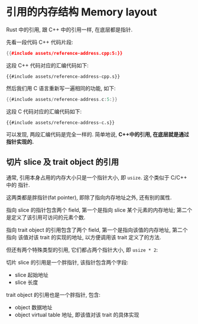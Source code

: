 # 引用的内存结构 Memory layout

Rust 中的引用, 跟 C++ 中的引用一样, 在底层都是指针.

先看一段代码 C++ 代码片段:

```C++
{{#include assets/reference-address.cpp:5:}}
```

这段 C++ 代码对应的汇编代码如下:

```assembly
{{#include assets/reference-address-cpp.s}}
```

然后我们用 C 语言重新写一遍相同的功能, 如下:

```C
{{#include assets/reference-address.c:5:}}
```

这段 C 代码对应的汇编代码如下:

```assembly
{{#include assets/reference-address-c.s}}
```

可以发现, 两段汇编代码是完全一样的. 简单地说, <b>C++中的引用, 在底层就是通过指针实现的.</b>

## 切片 slice 及 trait object 的引用

通常, 引用本身占用的内存大小只是一个指针大小, 即 `usize`. 这个类似于 C/C++ 中的
指针.

这两类都是胖指针(fat pointer), 即除了指向内存地址之外, 还有别的属性.

指向 slice 的指针包含两个 field, 第一个是指向 slice 某个元素的内存地址; 第二个
是定义了该引用可访问的元素个数.

指向 trait object 的引用包含了两个 field, 第一个是指向该值的内存地址, 第二个指向
该值对该 trait 的实现的地址, 以方便调用该 trait 定义了的方法.

但还有两个特殊类型的引用, 它们都占两个指针大小, 即 `usize * 2`:

切片 slice 的引用是一个胖指针, 该指针包含两个字段:

* slice 起始地址
* slice 长度

trait object 的引用也是一个胖指针, 包含:

* object 数据地址
* object virtual table 地址, 即该值对该 trait 的具体实现